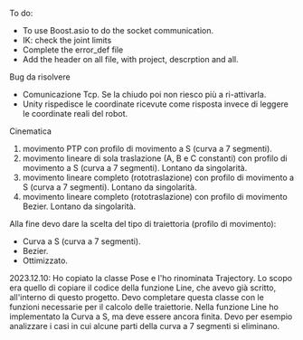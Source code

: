 To do:
- To use Boost.asio to do the socket communication.
- IK: check the joint limits
- Complete the error_def file
- Add the header on all file, with project, descrption and all.

Bug da risolvere
- Comunicazione Tcp. Se la chiudo poi non riesco più a ri-attivarla.
- Unity rispedisce le coordinate ricevute come risposta invece di leggere le coordinate reali del robot.

Cinematica
1. movimento PTP con profilo di movimento a S (curva a 7 segmenti).
2. movimento lineare di sola traslazione (A, B e C constanti) con profilo di movimento a S (curva a 7 segmenti). Lontano da singolarità.
3. movimento lineare completo (rototraslazione) con profilo di movimento a S (curva a 7 segmenti). Lontano da singolarità.
4. movimento lineare completo (rototraslazione) con profilo di movimento Bezier. Lontano da singolarità.


Alla fine devo dare la scelta del tipo di traiettoria (profilo di movimento):
- Curva a S (curva a 7 segmenti).
- Bezier.
- Ottimizzato.

2023.12.10: Ho copiato la classe Pose e l'ho rinominata Trajectory. Lo scopo era quello di copiare il codice della funzione Line, che avevo già scritto, all'interno di questo progetto.
Devo completare questa classe con le funzioni necessarie per il calcolo delle traiettorie.
Nella funzione Line ho implementato la Curva a S, ma deve essere ancora finita. Devo per esempio analizzare i casi in cui alcune parti della curva a 7 segmenti si eliminano.